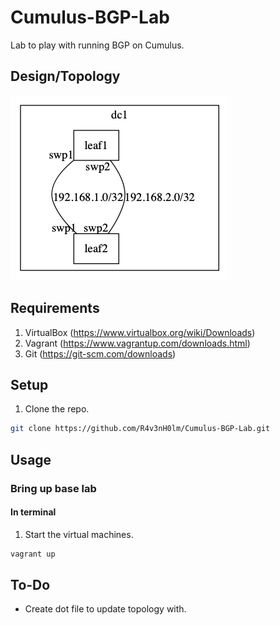 # Cumulus-BGP-Lab
Lab to play with running BGP on Cumulus.

## Design/Topology
![arch](/docs/imgs/Cumulus-BGP-Lab_topology.png "Lab Topology")

## Requirements
1. VirtualBox (https://www.virtualbox.org/wiki/Downloads)
2. Vagrant (https://www.vagrantup.com/downloads.html)
3. Git (https://git-scm.com/downloads)

## Setup
1. Clone the repo.
```bash
git clone https://github.com/R4v3nH0lm/Cumulus-BGP-Lab.git
```

## Usage

### Bring up base lab
#### In terminal
1. Start the virtual machines.
```bash
vagrant up
```

## To-Do
* Create dot file to update topology with.